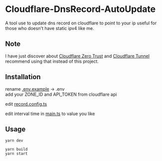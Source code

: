 # Cloudflare-DnsRecord-AutoUpdate
A tool use to update dns record on cloudflare to point to your ip useful for those who doesn't have static ipv4 like me.

## Note
I have just discover about [Cloudflare Zero Trust](https://developers.cloudflare.com/cloudflare-one/) and [Cloudflare Tunnel](https://developers.cloudflare.com/cloudflare-one/connections/connect-networks/) recommend using that instead of this project.

## Installation

rename [.env.example](/.env.example) -> .env\
add your ZONE_ID and API_TOKEN from cloudflare api

edit [record.config.ts](/record.config.ts)

edit interval time in [main.ts](/src/main.ts#L85) to value you like

## Usage
```
yarn dev
```

```
yarn build
yarn start
```

